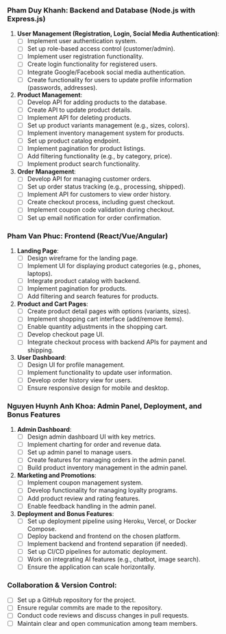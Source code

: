 ### **Pham Duy Khanh: Backend and Database (Node.js with Express.js)**

1. **User Management (Registration, Login, Social Media Authentication)**:
   - [ ] Implement user authentication system.
   - [ ] Set up role-based access control (customer/admin).
   - [ ] Implement user registration functionality.
   - [ ] Create login functionality for registered users.
   - [ ] Integrate Google/Facebook social media authentication.
   - [ ] Create functionality for users to update profile information (passwords, addresses).

2. **Product Management**:
   - [ ] Develop API for adding products to the database.
   - [ ] Create API to update product details.
   - [ ] Implement API for deleting products.
   - [ ] Set up product variants management (e.g., sizes, colors).
   - [ ] Implement inventory management system for products.
   - [ ] Set up product catalog endpoint.
   - [ ] Implement pagination for product listings.
   - [ ] Add filtering functionality (e.g., by category, price).
   - [ ] Implement product search functionality.

3. **Order Management**:
   - [ ] Develop API for managing customer orders.
   - [ ] Set up order status tracking (e.g., processing, shipped).
   - [ ] Implement API for customers to view order history.
   - [ ] Create checkout process, including guest checkout.
   - [ ] Implement coupon code validation during checkout.
   - [ ] Set up email notification for order confirmation.

### **Pham Van Phuc: Frontend (React/Vue/Angular)**

1. **Landing Page**:
   - [ ] Design wireframe for the landing page.
   - [ ] Implement UI for displaying product categories (e.g., phones, laptops).
   - [ ] Integrate product catalog with backend.
   - [ ] Implement pagination for products.
   - [ ] Add filtering and search features for products.

2. **Product and Cart Pages**:
   - [ ] Create product detail pages with options (variants, sizes).
   - [ ] Implement shopping cart interface (add/remove items).
   - [ ] Enable quantity adjustments in the shopping cart.
   - [ ] Develop checkout page UI.
   - [ ] Integrate checkout process with backend APIs for payment and shipping.

3. **User Dashboard**:
   - [ ] Design UI for profile management.
   - [ ] Implement functionality to update user information.
   - [ ] Develop order history view for users.
   - [ ] Ensure responsive design for mobile and desktop.

### **Nguyen Huynh Anh Khoa: Admin Panel, Deployment, and Bonus Features**

1. **Admin Dashboard**:
   - [ ] Design admin dashboard UI with key metrics.
   - [ ] Implement charting for order and revenue data.
   - [ ] Set up admin panel to manage users.
   - [ ] Create features for managing orders in the admin panel.
   - [ ] Build product inventory management in the admin panel.

2. **Marketing and Promotions**:
   - [ ] Implement coupon management system.
   - [ ] Develop functionality for managing loyalty programs.
   - [ ] Add product review and rating features.
   - [ ] Enable feedback handling in the admin panel.

3. **Deployment and Bonus Features**:
   - [ ] Set up deployment pipeline using Heroku, Vercel, or Docker Compose.
   - [ ] Deploy backend and frontend on the chosen platform.
   - [ ] Implement backend and frontend separation (if needed).
   - [ ] Set up CI/CD pipelines for automatic deployment.
   - [ ] Work on integrating AI features (e.g., chatbot, image search).
   - [ ] Ensure the application can scale horizontally.

### **Collaboration & Version Control**:
- [ ] Set up a GitHub repository for the project.
- [ ] Ensure regular commits are made to the repository.
- [ ] Conduct code reviews and discuss changes in pull requests.
- [ ] Maintain clear and open communication among team members.
